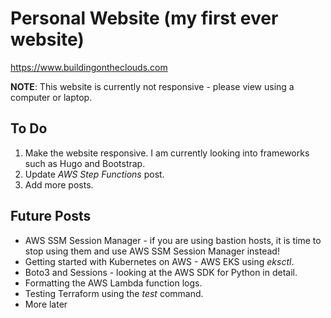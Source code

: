 # Personal Website (my first ever website)

https://www.buildingontheclouds.com

**NOTE**: This website is currently not responsive - please view using a computer or laptop.

## To Do

1. Make the website responsive. I am currently looking into frameworks such as Hugo and Bootstrap.
2. Update *AWS Step Functions* post.
3. Add more posts.

## Future Posts
* AWS SSM Session Manager - if you are using bastion hosts, it is time to stop using them and use AWS SSM Session Manager instead!
* Getting started with Kubernetes on AWS - AWS EKS using *eksctl*.
* Boto3 and Sessions - looking at the AWS SDK for Python in detail.
* Formatting the AWS Lambda function logs.
* Testing Terraform using the *test* command.
* More later

